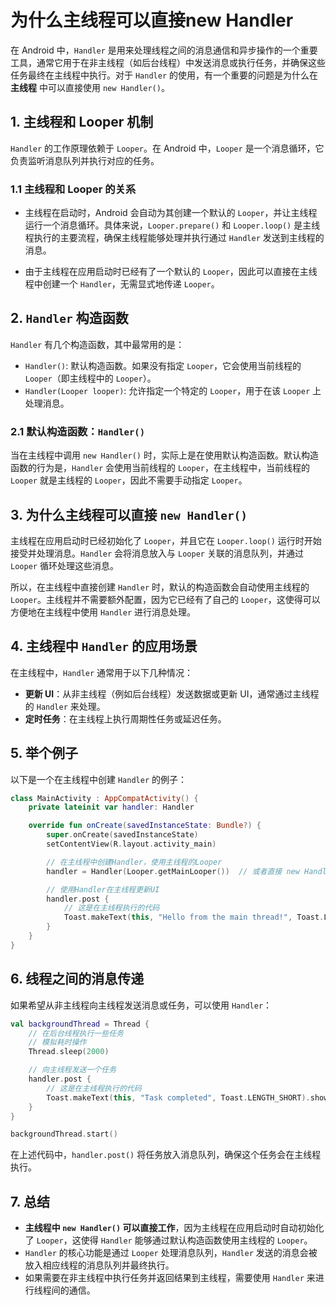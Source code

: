 # 为什么主线程可以直接new Handler

在 Android 中，`Handler` 是用来处理线程之间的消息通信和异步操作的一个重要工具，通常它用于在非主线程（如后台线程）中发送消息或执行任务，并确保这些任务最终在主线程中执行。对于 `Handler` 的使用，有一个重要的问题是为什么在 **主线程** 中可以直接使用 `new Handler()`。

## 1. **主线程和 Looper 机制**
`Handler` 的工作原理依赖于 `Looper`。在 Android 中，`Looper` 是一个消息循环，它负责监听消息队列并执行对应的任务。

### 1.1 主线程和 Looper 的关系
- 主线程在启动时，Android 会自动为其创建一个默认的 `Looper`，并让主线程运行一个消息循环。具体来说，`Looper.prepare()` 和 `Looper.loop()` 是主线程执行的主要流程，确保主线程能够处理并执行通过 `Handler` 发送到主线程的消息。
  
- 由于主线程在应用启动时已经有了一个默认的 `Looper`，因此可以直接在主线程中创建一个 `Handler`，无需显式地传递 `Looper`。

## 2. **`Handler` 构造函数**
`Handler` 有几个构造函数，其中最常用的是：

- `Handler()`: 默认构造函数。如果没有指定 `Looper`，它会使用当前线程的 `Looper`（即主线程中的 `Looper`）。
- `Handler(Looper looper)`: 允许指定一个特定的 `Looper`，用于在该 `Looper` 上处理消息。

### 2.1 默认构造函数：`Handler()`
当在主线程中调用 `new Handler()` 时，实际上是在使用默认构造函数。默认构造函数的行为是，`Handler` 会使用当前线程的 `Looper`，在主线程中，当前线程的 `Looper` 就是主线程的 `Looper`，因此不需要手动指定 `Looper`。

## 3. **为什么主线程可以直接 `new Handler()`**
主线程在应用启动时已经初始化了 `Looper`，并且它在 `Looper.loop()` 运行时开始接受并处理消息。`Handler` 会将消息放入与 `Looper` 关联的消息队列，并通过 `Looper` 循环处理这些消息。

所以，在主线程中直接创建 `Handler` 时，默认的构造函数会自动使用主线程的 `Looper`。主线程并不需要额外配置，因为它已经有了自己的 `Looper`，这使得可以方便地在主线程中使用 `Handler` 进行消息处理。

## 4. **主线程中 `Handler` 的应用场景**
在主线程中，`Handler` 通常用于以下几种情况：

- **更新 UI**：从非主线程（例如后台线程）发送数据或更新 UI，通常通过主线程的 `Handler` 来处理。
- **定时任务**：在主线程上执行周期性任务或延迟任务。

## 5. **举个例子**
以下是一个在主线程中创建 `Handler` 的例子：

```kotlin
class MainActivity : AppCompatActivity() {
    private lateinit var handler: Handler

    override fun onCreate(savedInstanceState: Bundle?) {
        super.onCreate(savedInstanceState)
        setContentView(R.layout.activity_main)

        // 在主线程中创建Handler，使用主线程的Looper
        handler = Handler(Looper.getMainLooper())  // 或者直接 new Handler() 也会使用主线程的Looper

        // 使用Handler在主线程更新UI
        handler.post {
            // 这是在主线程执行的代码
            Toast.makeText(this, "Hello from the main thread!", Toast.LENGTH_SHORT).show()
        }
    }
}
```

## 6. **线程之间的消息传递**
如果希望从非主线程向主线程发送消息或任务，可以使用 `Handler`：

```kotlin
val backgroundThread = Thread {
    // 在后台线程执行一些任务
    // 模拟耗时操作
    Thread.sleep(2000)

    // 向主线程发送一个任务
    handler.post {
        // 这是在主线程执行的代码
        Toast.makeText(this, "Task completed", Toast.LENGTH_SHORT).show()
    }
}

backgroundThread.start()
```

在上述代码中，`handler.post()` 将任务放入消息队列，确保这个任务会在主线程执行。

## 7. **总结**
- **主线程中 `new Handler()` 可以直接工作**，因为主线程在应用启动时自动初始化了 `Looper`，这使得 `Handler` 能够通过默认构造函数使用主线程的 `Looper`。
- `Handler` 的核心功能是通过 `Looper` 处理消息队列，`Handler` 发送的消息会被放入相应线程的消息队列并最终执行。
- 如果需要在非主线程中执行任务并返回结果到主线程，需要使用 `Handler` 来进行线程间的通信。